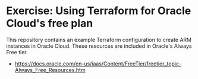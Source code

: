 # Exercise: Using Terraform for Oracle Cloud's free plan

This repository contains an example Terraform configuration to create
ARM instances in Oracle Cloud. These resources are included in Oracle's
Always Free tier.

- <https://docs.oracle.com/en-us/iaas/Content/FreeTier/freetier_topic-Always_Free_Resources.htm>